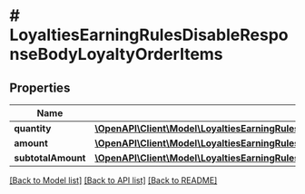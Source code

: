 # # LoyaltiesEarningRulesDisableResponseBodyLoyaltyOrderItems

## Properties

Name | Type | Description | Notes
------------ | ------------- | ------------- | -------------
**quantity** | [**\OpenAPI\Client\Model\LoyaltiesEarningRulesDisableResponseBodyLoyaltyOrderItemsQuantity**](LoyaltiesEarningRulesDisableResponseBodyLoyaltyOrderItemsQuantity.md) |  | [optional]
**amount** | [**\OpenAPI\Client\Model\LoyaltiesEarningRulesDisableResponseBodyLoyaltyOrderItemsAmount**](LoyaltiesEarningRulesDisableResponseBodyLoyaltyOrderItemsAmount.md) |  | [optional]
**subtotalAmount** | [**\OpenAPI\Client\Model\LoyaltiesEarningRulesDisableResponseBodyLoyaltyOrderItemsSubtotalAmount**](LoyaltiesEarningRulesDisableResponseBodyLoyaltyOrderItemsSubtotalAmount.md) |  | [optional]

[[Back to Model list]](../../README.md#models) [[Back to API list]](../../README.md#endpoints) [[Back to README]](../../README.md)
